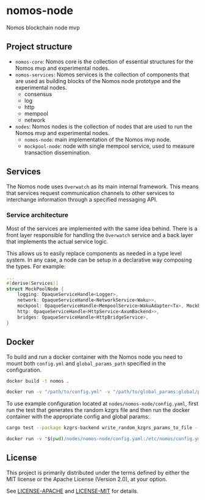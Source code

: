 # nomos-node
Nomos blockchain node mvp


## Project structure

- `nomos-core`: Nomos core is the collection of essential structures for the Nomos mvp and experimental nodes.
- `nomos-services`: Nomos services is the collection of components that are used as building blocks of the Nomos node prototype and the experimental nodes.
  - consensus
  - log
  - http
  - mempool
  - network
- `nodes`: Nomos nodes is the collection of nodes that are used to run the Nomos mvp and experimental nodes.
  - `nomos-node`: main implementation of the Nomos mvp node.
  - `mockpool-node`: node with single mempool service, used to measure transaction dissemination.


## Services

The Nomos node uses `Overwatch` as its main internal framework. This means that services request communication channels 
to other services to interchange information through a specified messaging API.

### Service architecture

Most of the services are implemented with the same idea behind. There is a front layer responsible for handling the `Overwatch` service
and a back layer that implements the actual service logic.

This allows us to easily replace components as needed in a type level system. In any case, a node can be setup in a declarative way composing the types.
For example:

```rust
...
#[derive(Services)]
struct MockPoolNode {
    logging: OpaqueServiceHandle<Logger>,
    network: OpaqueServiceHandle<NetworkService<Waku>>,
    mockpool: OpaqueServiceHandle<MempoolService<WakuAdapter<Tx>, MockPool<TxId, Tx>>>,
    http: OpaqueServiceHandle<HttpService<AxumBackend>>,
    bridges: OpaqueServiceHandle<HttpBridgeService>,
}
```



## Docker

To build and run a docker container with the Nomos node you need to mount both `config.yml` and `global_params_path` specified in the configuration. 

```bash
docker build -t nomos .

docker run -v "/path/to/config.yml" -v "/path/to/global_params:global/params/path" nomos /etc/nomos/config.yml

```

To use example configuration located at `nodes/nomos-node/config.yaml`, first run the test that generates the random kzgrs file and then run the docker container with the appropriate config and global params:

```bash
cargo test --package kzgrs-backend write_random_kzgrs_params_to_file -- --ignored

docker run -v "$(pwd)/nodes/nomos-node/config.yaml:/etc/nomos/config.yml" -v "$(pwd)/nomos-da/kzgrs-backend/kzgrs_test_params:/app/tests/kzgrs/kzgrs_test_params" nomos /etc/nomos/config.yml

```


## License

This project is primarily distributed under the terms defined by either the MIT license or the
Apache License (Version 2.0), at your option.

See [LICENSE-APACHE](LICENSE-APACHE2.0) and [LICENSE-MIT](LICENSE-MIT) for details.